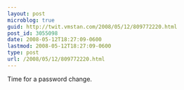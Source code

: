 ```yaml
---
layout: post
microblog: true
guid: http://twit.vmstan.com/2008/05/12/809772220.html
post_id: 3055098
date: 2008-05-12T18:27:09-0600
lastmod: 2008-05-12T18:27:09-0600
type: post
url: /2008/05/12/809772220.html
---
```

Time for a password change.
